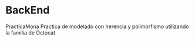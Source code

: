 # BackEnd
PracticaMona
Practica de modelado con herencia
y polimorfismo utilizando la 
familia de Octocat
